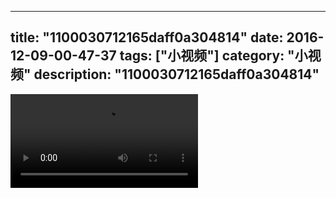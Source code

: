 
---
title: "1100030712165daff0a304814"
date: 2016-12-09-00-47-37
tags: ["小视频"]
category: "小视频"
description: "1100030712165daff0a304814"
---
<video src="http://ohtsqip0g.bkt.clouddn.com/1100030712165daff0a304814.mp4" controls="controls"></video>
